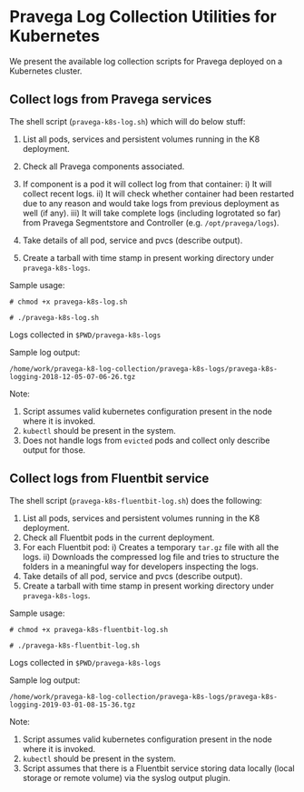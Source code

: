 # Pravega Log Collection Utilities for Kubernetes

We present the available log collection scripts for Pravega deployed on a Kubernetes cluster.

## Collect logs from Pravega services

The shell script (`pravega-k8s-log.sh`) which will do below stuff:
1. List all pods, services and persistent volumes running in the K8 deployment.
2. Check all Pravega components associated.
3. If component is a pod it will collect log from that container: i) It will collect recent logs.
ii) It will check whether container had been restarted due to any reason and would take logs from previous deployment as well (if any).
iii) It will take complete logs (including logrotated so far) from Pravega Segmentstore and Controller (e.g. `/opt/pravega/logs`).

4. Take details of all pod, service and pvcs (describe output).
5. Create a tarball with time stamp in present working directory under `pravega-k8s-logs`.

Sample usage:

`# chmod +x pravega-k8s-log.sh`

`# ./pravega-k8s-log.sh`

Logs collected in `$PWD/pravega-k8s-logs`

Sample log output:

`/home/work/pravega-k8-log-collection/pravega-k8s-logs/pravega-k8s-logging-2018-12-05-07-06-26.tgz`

Note:
1. Script assumes valid kubernetes configuration present in the node where it is invoked.
2. `kubectl` should be present in the system.
3. Does not handle logs from `evicted` pods and collect only describe output for those.

## Collect logs from Fluentbit service

The shell script (`pravega-k8s-fluentbit-log.sh`) does the following:
1. List all pods, services and persistent volumes running in the K8 deployment.
2. Check all Fluentbit pods in the current deployment.
3. For each Fluentbit pod: i) Creates a temporary `tar.gz` file with all the logs. 
ii) Downloads the compressed log file and tries to structure the folders in a meaningful way for developers inspecting the logs.
4. Take details of all pod, service and pvcs (describe output).
5. Create a tarball with time stamp in present working directory under `pravega-k8s-logs`.

Sample usage:

`# chmod +x pravega-k8s-fluentbit-log.sh`

`# ./pravega-k8s-fluentbit-log.sh`

Logs collected in `$PWD/pravega-k8s-logs`

Sample log output:

`/home/work/pravega-k8-log-collection/pravega-k8s-logs/pravega-k8s-logging-2019-03-01-08-15-36.tgz`

Note:
1. Script assumes valid kubernetes configuration present in the node where it is invoked.
2. `kubectl` should be present in the system.
3. Script assumes that there is a Fluentbit service storing data locally (local storage or remote volume) via the syslog output plugin.
